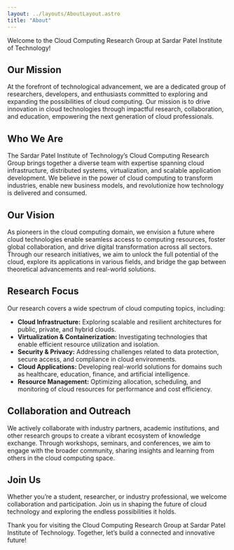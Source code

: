 ```yaml
---
layout: ../layouts/AboutLayout.astro
title: "About"
---
```


Welcome to the Cloud Computing Research Group at Sardar Patel Institute of Technology!

## Our Mission

At the forefront of technological advancement, we are a dedicated group of researchers, developers, and enthusiasts committed to exploring and expanding the possibilities of cloud computing. Our mission is to drive innovation in cloud technologies through impactful research, collaboration, and education, empowering the next generation of cloud professionals.

## Who We Are

The Sardar Patel Institute of Technology’s Cloud Computing Research Group brings together a diverse team with expertise spanning cloud infrastructure, distributed systems, virtualization, and scalable application development. We believe in the power of cloud computing to transform industries, enable new business models, and revolutionize how technology is delivered and consumed.

## Our Vision

As pioneers in the cloud computing domain, we envision a future where cloud technologies enable seamless access to computing resources, foster global collaboration, and drive digital transformation across all sectors. Through our research initiatives, we aim to unlock the full potential of the cloud, explore its applications in various fields, and bridge the gap between theoretical advancements and real-world solutions.

## Research Focus

Our research covers a wide spectrum of cloud computing topics, including:

- **Cloud Infrastructure:** Exploring scalable and resilient architectures for public, private, and hybrid clouds.
- **Virtualization & Containerization:** Investigating technologies that enable efficient resource utilization and isolation.
- **Security & Privacy:** Addressing challenges related to data protection, secure access, and compliance in cloud environments.
- **Cloud Applications:** Developing real-world solutions for domains such as healthcare, education, finance, and artificial intelligence.
- **Resource Management:** Optimizing allocation, scheduling, and monitoring of cloud resources for performance and cost efficiency.

## Collaboration and Outreach

We actively collaborate with industry partners, academic institutions, and other research groups to create a vibrant ecosystem of knowledge exchange. Through workshops, seminars, and conferences, we aim to engage with the broader community, sharing insights and learning from others in the cloud computing space.

## Join Us

Whether you’re a student, researcher, or industry professional, we welcome collaboration and participation. Join us in shaping the future of cloud technology and exploring the endless possibilities it holds.

Thank you for visiting the Cloud Computing Research Group at Sardar Patel Institute of Technology. Together, let’s build a connected and innovative future!
